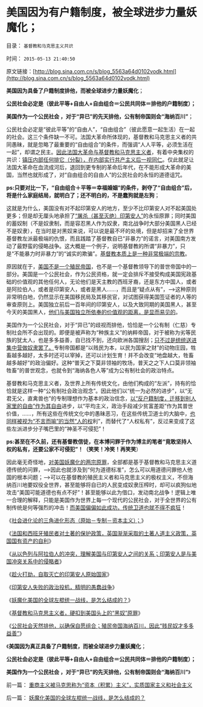 # 美国因为有户籍制度，被全球进步力量妖魔化；

目录： `基督教和马克思主义共识` 

时间： `2015-05-13 21:40:50` 

原文链接：[http://blog.sina.com.cn/s/blog_5563a64d0102vodk.html](http://blog.sina.com.cn/s/blog_5563a64d0102vodk.html)

**美国因为具备了户籍制度排他，而被全球进步力量妖魔化**；

**公民社会必定是（彼此平等+自由人+自由组合＝公民共同体＝排他的户籍制度）；**

**美国作为一个公民社会 ，对于“异已”的先天排他，公有制帝国则会“海纳百川”**；

公民社会必定是“彼此平等”的“自由人”，“自由组合”（彼此愿意一起生活）在一起的社会。这三个条件缺一不可。法国大革命所体现的，基督教和马克思主义者的共同愚昧，就是忽略了最重要的“自由组合”的条件，而强调“人人平等，必须生活在一起”，却谓之民主。[因此法国大革命与基督教和马克思主义者](../../../2015/1/21/社会进化论，反思基督教和马克思主义的反人类信仰；.md)，有着中央集权的共识：[镇压内部任何排它（分裂），在内部实行共产主义后一视同仁](../../../2014/9/15/理解奴隶制，理解“反户籍制度”是最邪恶的意识形态.md)。仅此就足让法国大革命在血流成河后，退回到更专制的革命后年代，在不能形成大革命的美国，当然也就形成了，对“自由组合的自由人”的公民社会的永恒的道德诅咒。

**ps:只要对比一下，“自由组合＋平等＝幸福婚姻”的条件，剥夺了“自由组合”后，将是什么家庭结局，就明白了；还不明白的，不是蠢狗就是左狗**；

这就是为什么，美国没有对不起印第安人的地方，至少不比印第安人对不起美国处更多；但是却无厘头地承担了[“屠杀（甚至灭绝）印第安人”](../../../2009/7/6/美国残酷屠杀印第安人的历史真相.md)的永恒原罪；同时美国的蓄奴制（不是奴隶制，而是容忍黑人作为奴隶，南北战争时大部分美国黑人已经不是奴隶），在当时是对黑奴来说，可以说是最不坏的处境，但是却招来了全世界基督教左派最极端的仇恨，而且践踏了基督教自已“非暴力”的诺言，对美国南方发动了最野蛮的侵略战争。这大概是一个例子，说明基督教的所谓“非暴力”，只是“不能暴力时非暴力”的“诚实的欺骗”。[基督教本质上是一种非常极端的宗教](../../../2014/6/24/基督教反对人权，反对社区主义；.md)。

原因就在于，[美国不是一个殖民帝国](../../../2012/12/26/欧洲不是资本主义，伊斯兰圣战是早期殖民主义.md)，也不是一个基督教领导下的普世帝国中的一部分。美国是一个公民社会，作为公民资格，就一定会排斥不接受构成美国宪政基础的价值观的其他任何人，无论他们是天主教的西班牙裔，还是东方中国人，或者是阿拉伯人，或者是印第安人，或者是黑人……，而且是“疑点从有”，——>这种原则非常明白地，仍然显示在美国移民局及其移民官，对试图获得美国签证者的人等的审查原则上。美国独立前后一百年间的印第安人，以及大致同期的美国黑人，甚至今天的美国黑人，[他们与美国独立所依奉的价值观的距离，是显而易见的](../../../2011/9/2/普世帝国的天下主义.md)。

美国作为一个公民社会，对于“异已”的歧视而排他，恰恰是一个公有制（仁慈）专制社会所不会出现的。即便是被声称为“种族主义”的纳粹帝国，对于被称为劣等民族的犹太人，也是多多益善，自已找不到，还向欧洲各国搜刮；[只不过是统统送进集中营做奴隶罢了。](../../../2011/9/4/纳粹“科学的种族主义标准”用于斟别难民，和集中营的等级.md)专制帝国都是“以贱民为本，以民为国家之财”的动物庄园，牲畜越多越好，太多时还可以宰掉，还可以计划生育！并不会改变“地盘越大，牲畜越多越好”的政治偏好。这种“普天之下莫非领袖的牧场，普天之之下人口莫非领袖牲畜”的普世观念，也就令到“海纳各色人等”成为公有制社会的政治特点。

基督教和马克思主义者，及世界上所有传统文化，由他们构成的“左派”，持有的恰恰就是这样一种“公有制社会政治观念”。因此他们以“统一为必然的进步”，以“无君无父，直禽兽也”的专制理想作为基本的政治信念，[以“反户籍制度，迁移到别人家里的自由”作为其自由](../../../2010/3/6/为户籍制度正名，是民主启蒙的关键一环.md)进步，以“平均主义，政治手段减少贫富差距”作为其普世价值，……，所有这些在传统文化中的愚昧恶习，在这些传统卫道士的大脑中，[也同样被视为“不言而喻”的当然“人的权](../../../2013/9/13/权利一般指“封建权利”，维权者即血酬.md)利”，而替代了“人权私有”，反过来变成了这些左派进步分子嘴巴里的“神圣不可侵犯”！

**ps:甚至在不久前，还有基督教信徒，在本博问罪于作为博主的笔者“竟敢坚持人权的私有，还要公家不可侵犯”！（笑笑！冷笑！再笑笑**）

因此毫无奇怪地，[对美国妖魔化的两宗原罪](../../../2011/1/19/“妖魔化美国”有全球“统一战线”.md)，全部都是基于基督教和马克思主义道德传统的问罪，——>因此也就涉及到“何为道德标准”，怎么可以用道德问罪他人他国的根本问题；——>可以在基督教的殖民主义者和马克思主义的极权主义，不但海纳百川地要奴役全世界，甚至能够将自已的人民变成奴隶压榨时，却可以疯狗似地攻击“美国可能道德也有点不好”！甚至能够以此为借口，发动南北战争！逻辑上唯一合理的解释，只能是美国作为世界上每一个现代的公民社会，对于全世界的公有制传统是何等强烈的冲击！[而美国偏偏如此成功，传统卫道也就不得不疯狂](../../../2011/1/19/“不妖魔化美国的是被美国收买的”.md)！

《[社会进化论的三角进化形态（原始－专制－资本主义）；](../../../2015/5/5/美利坚合众国出现在北美殖民地的偶然性和必然性；.md)》

《[法国和西班牙殖民者对土著的保护政策，英国渐渐采取的土著人道主义政策，英国国有资产的自利](../../../2015/5/6/北美殖民者对“政府保护印第安人”的愤恨，培根起义；.md)》

《[从以色列与阿拉伯人的冲突，理解美国与印第安人之间的关系；印第安人是与美国冲突关系中的侵略者](../../../2015/5/7/印第安人是与美国冲突关系中的侵略者；.md)》

《[趁火打劫，自取灭亡的印第安人原始国家](../../../2015/5/8/趁火打劫，自取灭亡的印第安人原始国家；.md)》

《[印第安人失败的政治投机，精明的愚蠢战争](../../../2015/5/9/印第安人失败的政治投机，精明的愚蠢战争；.md)》

《[妖魔化美国的全球左棍统一战线，是怎么结成的？](../../../2015/5/10/妖魔化美国的全球左棍统一战线，是怎么结成的？.md)》

《[基督教和马克思主义者，硬扣到美国头上的“黑奴”原罪](../../../2015/5/11/基督教和马克思主义者，硬扣到美国头上的“黑奴”原罪；.md)》

《[公民社会天然排他，以确保自愿组合；殖民帝国海纳百川，因此“贱民奴才多多益善”](../../../2015/5/12/为什么政治正确的是殖民帝国，不是美利坚合众国？.md)》

《**美国因为真正具备了户籍制度，而被全球进步力量妖魔化**；

**公民社会必定是（彼此平等+自由人+自由组合＝公民共同体＝排他的户籍制度）；**

**美国作为一个公民社会 ，对于“异已”的先天排他，公有制帝国则会“海纳百川”**》

前一篇： [重商主义被马克思称为“资本（积累）主义”，实质国家主义和社会主义](../../../2015/5/18/重商主义被马克思称为“资本（积累）主义”，实质国家主义和社会主义.md)

后一篇： [妖魔化美国的全球左棍统一战线，是怎么结成的？](../../../2015/5/10/妖魔化美国的全球左棍统一战线，是怎么结成的？.md)

